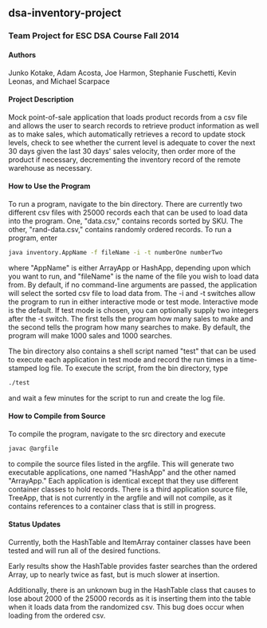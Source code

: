 ## dsa-inventory-project

### Team Project for ESC DSA Course Fall 2014

#### Authors

Junko Kotake, Adam Acosta, Joe Harmon, Stephanie Fuschetti, Kevin Leonas,
and Michael Scarpace

#### Project Description

Mock point-of-sale application that loads product records from a csv file
and allows the user to search records to retrieve product information as 
well as to make sales, which automatically retrieves a record to update
stock levels, check to see whether the current level is adequate to cover
the next 30 days given the last 30 days' sales velocity, then order more
of the product if necessary, decrementing the inventory record of the remote
warehouse as necessary.

#### How to Use the Program

To run a program, navigate to the bin directory. There are currently two
different csv files with 25000 records each that can be used to load data
into the program. One, "data.csv," contains records sorted by SKU. The other, 
"rand-data.csv," contains randomly ordered records. To run a program, enter
```bash
java inventory.AppName -f fileName -i -t numberOne numberTwo
```
where "AppName" is either ArrayApp or HashApp, depending upon which you want 
to run, and "fileName" is the name of the file you wish to load data from. 
By default, if no command-line arguments are passed, the application will 
select the sorted csv file to load data from. The -i and -t switches allow
the program to run in either interactive mode or test mode. Interactive mode
is the default. If test mode is chosen, you can optionally supply two integers
after the -t switch. The first tells the program how many sales to make and
the second tells the program how many searches to make. By default, the program
will make 1000 sales and 1000 searches.

The bin directory also contains a shell script named "test" that can be
used to execute each application in test mode and record the run times in
a time-stamped log file. To execute the script, from the bin directory, type
```bash
./test
```
and wait a few minutes for the script to run and create the log file.

#### How to Compile from Source

To compile the program, navigate to the src directory and execute 
```bash
javac @argfile
```
to compile the source files listed in the argfile.
This will generate two executable applications, one named "HashApp" and 
the other named "ArrayApp." Each application is identical except that they
use different container classes to hold records. There is a third application
source file, TreeApp, that is not currently in the argfile and will not 
compile, as it contains references to a container class that is still in 
progress.

#### Status Updates

Currently, both the HashTable and ItemArray container classes have been
tested and will run all of the desired functions. 

Early results show the HashTable provides faster searches than the ordered
Array, up to nearly twice as fast, but is much slower at insertion.

Additionally, there is an unknown bug in the HashTable class that causes to
lose about 2000 of the 25000 records as it is inserting them into the table
when it loads data from the randomized csv. This bug does occur when loading
from the ordered csv. 

